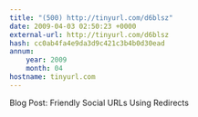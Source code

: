 ```yaml
---
title: "(500) http://tinyurl.com/d6blsz"
date: 2009-04-03 02:50:23 +0000
external-url: http://tinyurl.com/d6blsz
hash: cc0ab4fa4e9da3d9c421c3b4b0d30ead
annum:
    year: 2009
    month: 04
hostname: tinyurl.com
---
```


Blog Post: Friendly Social URLs Using Redirects 
